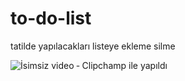 # to-do-list
tatilde yapılacakları listeye ekleme silme


![İsimsiz video ‐ Clipchamp ile yapıldı](https://github.com/HamzaKaplan/to-do-list/assets/124581146/c87b7dd4-754f-41c4-809d-031cbcfa654d)
